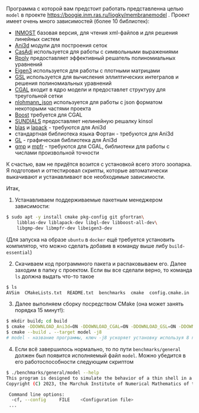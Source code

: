 Программа с которой вам предстоит работать представленна целью `model` в проекте https://boogie.inm.ras.ru/liogky/membranemodel . Проект имеет очень много зависимостей (более 10 библиотек):
- [INMOST](https://github.com/INMOST-DEV/INMOST) базовая версия, для чтения xml-файлов и для решения линейных систем
- [Ani3d](https://sourceforge.net/projects/ani3d/) модули для построения сеток
- [CasAdi](https://github.com/casadi/casadi) используется для работы с символьными выражениями
- [Rpoly](https://github.com/sweeneychris/RpolyPlusPlus) предоставляет эффективный решатель полиномиальных уравнений
- [Eigen3](https://eigen.tuxfamily.org/) используется для работы с плотными матрицами
- [GSL](https://www.gnu.org/software/gsl/) используется для вычисления эллиптических интегралов и решения полиномиальных уравнений
- [CGAL](https://www.cgal.org/download.html) входит в ядро модели и предоставлет структуру для треугольной сетки
- [nlohmann_json](https://github.com/nlohmann/json) используется для работы с json форматом некоторыми частями проекта
- [Boost](https://www.boost.org/) требуется для CGAL
- [SUNDIALS](https://computing.llnl.gov/projects/sundials) предоставляет нелинейную решалку kinsol
- [blas](https://ru.wikipedia.org/wiki/Basic_Linear_Algebra_Subprograms) и [lapack](https://ru.wikipedia.org/wiki/LAPACK) - требуются для Ani3d
- стандартная библиотека языка Фортан - требуются для Ani3d
- [GL](https://packages.ubuntu.com/search?keywords=libgl-dev) - графическая библиотека для Ani3d
- [gmp](https://gmplib.org/) и [mpfr](https://www.mpfr.org/) - требуются для  CGAL, библиотеки для работы с числами произвольной точности

К счастью, вам не придётся возится с установкой всего этого зоопарка.
Я подготовил и оттестировал скрипты, которые автоматически выкачивают и устанавливают все необходимые зависимости.

Итак, 
1. Устанавливаем поддерживаемые пакетным менеджером зависимости:
```bash
$ sudo apt -y install cmake pkg-config git gfortran\
	libblas-dev liblapack-dev libgl-dev libboost-all-dev\
	libgmp-dev libmpfr-dev libeigen3-dev
```
(Для запуска на образе `ubuntu` в `docker` ещё требуется установить компилятор, что можно сделать добавив в команду выше либу `build-essential`)

2. Скачиваем код программного пакета и распаковываем его. Далее заходим в папку с проектом. Если вы все сделали верно, то команда `ls` должна выдать что-то такое
```bash
$ ls
AVSim  CMakeLists.txt  README.txt  benchmarks  cmake  config.cmake.in  examples
```
3. Далее выполняем сборку посредством CMake (она может занять порядка 15 минут!):
```bash
$ mkdir build; cd build
$ cmake -DDOWNLOAD_Ani3d=ON -DDOWNLOAD_CGAL=ON -DDOWNLOAD_GSL=ON -DDOWNLOAD_casadi=ON -DDOWNLOAD_inmost=ON -DDOWNLOAD_nlohmann_json=ON -DDOWNLOAD_rpoly=ON -DDOWNLOAD_sundials=ON -DCMAKE_BUILD_TYPE=Release ..
$ cmake --build . --target model -j8
# model - название программы, ключ -j8 ускоряет установку используя 8 потоков
```
4. Если всё завершилось нормально, то по пути `benchmarks/general` должен был появится исполняемый файл `model`. Можно убедится в его работоспособности следующим скриптом
```bash
$ ./benchmarks/general/model --help
This program is designed to simulate the behavior of a thin shell in a membrane or shell approximation.
Copyright (C) 2023, the Marchuk Institute of Numerical Mathematics of the Russian Academy of Sciences.

 Command line options: 
  -cf, --config     FILE    <Configuration file>
 ...  
```